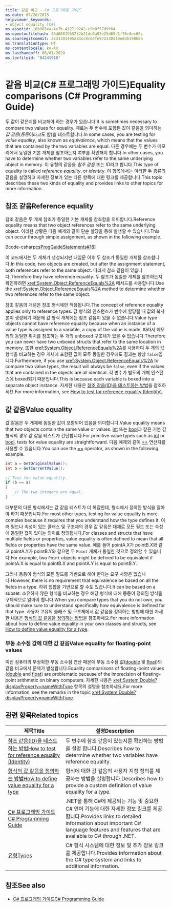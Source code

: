```yaml
---
title: 같음 비교 - C# 프로그래밍 가이드
ms.date: 07/20/2015
helpviewer_keywords:
- object equality [C#]
ms.assetid: 10b865ea-4e7b-4127-9242-c9b8f57d9f04
ms.openlocfilehash: 46d6881955252b21de6a92e25d65d1f76c8ec06c
ms.sourcegitcommit: a241301495a84cc8c64fe972330d16edd619868b
ms.translationtype: HT
ms.contentlocale: ko-KR
ms.lasthandoff: 06/01/2020
ms.locfileid: "84241918"
---
```

# <a name="equality-comparisons-c-programming-guide"></a><span data-ttu-id="7fe26-102">같음 비교(C# 프로그래밍 가이드)</span><span class="sxs-lookup"><span data-stu-id="7fe26-102">Equality comparisons (C# Programming Guide)</span></span>

<span data-ttu-id="7fe26-103">두 값이 같은지를 비교해야 하는 경우가 있습니다.</span><span class="sxs-lookup"><span data-stu-id="7fe26-103">It is sometimes necessary to compare two values for equality.</span></span> <span data-ttu-id="7fe26-104">때로는 두 변수에 포함된 값이 같음을 의미하는 *값 같음*(*동등*이라고도 함)을 테스트합니다.</span><span class="sxs-lookup"><span data-stu-id="7fe26-104">In some cases, you are testing for *value equality*, also known as *equivalence*, which means that the values that are contained by the two variables are equal.</span></span> <span data-ttu-id="7fe26-105">다른 경우에는 두 변수가 메모리에서 동일한 기본 개체를 참조하는지 여부를 확인해야 합니다.</span><span class="sxs-lookup"><span data-stu-id="7fe26-105">In other cases, you have to determine whether two variables refer to the same underlying object in memory.</span></span> <span data-ttu-id="7fe26-106">이 유형의 같음을 *참조 같음* 또는 *ID*라고 합니다.</span><span class="sxs-lookup"><span data-stu-id="7fe26-106">This type of equality is called *reference equality*, or *identity*.</span></span> <span data-ttu-id="7fe26-107">이 항목에서는 이러한 두 종류의 같음을 설명하고 자세한 정보가 있는 다른 항목에 대한 링크를 제공합니다.</span><span class="sxs-lookup"><span data-stu-id="7fe26-107">This topic describes these two kinds of equality and provides links to other topics for more information.</span></span>  
  
## <a name="reference-equality"></a><span data-ttu-id="7fe26-108">참조 같음</span><span class="sxs-lookup"><span data-stu-id="7fe26-108">Reference equality</span></span>

 <span data-ttu-id="7fe26-109">참조 같음은 두 개체 참조가 동일한 기본 개체를 참조함을 의미합니다.</span><span class="sxs-lookup"><span data-stu-id="7fe26-109">Reference equality means that two object references refer to the same underlying object.</span></span> <span data-ttu-id="7fe26-110">이러한 상황은 다음 예제와 같이 단순 할당을 통해 발생할 수 있습니다.</span><span class="sxs-lookup"><span data-stu-id="7fe26-110">This can occur through simple assignment, as shown in the following example.</span></span>  
  
 [!code-csharp[csProgGuideStatements#18](~/samples/snippets/csharp/VS_Snippets_VBCSharp/csProgGuideStatements/CS/Statements.cs#18)]  
  
 <span data-ttu-id="7fe26-111">이 코드에서는 두 개체가 생성되지만 대입문 이후 두 참조가 동일한 개체를 참조합니다.</span><span class="sxs-lookup"><span data-stu-id="7fe26-111">In this code, two objects are created, but after the assignment statement, both references refer to the same object.</span></span> <span data-ttu-id="7fe26-112">따라서 참조 같음이 있습니다.</span><span class="sxs-lookup"><span data-stu-id="7fe26-112">Therefore they have reference equality.</span></span> <span data-ttu-id="7fe26-113">두 참조가 동일한 개체를 참조하는지 확인하려면 <xref:System.Object.ReferenceEquals%2A> 메서드를 사용합니다.</span><span class="sxs-lookup"><span data-stu-id="7fe26-113">Use the <xref:System.Object.ReferenceEquals%2A> method to determine whether two references refer to the same object.</span></span>  
  
<span data-ttu-id="7fe26-114">참조 같음의 개념은 참조 형식에만 적용됩니다.</span><span class="sxs-lookup"><span data-stu-id="7fe26-114">The concept of reference equality applies only to reference types.</span></span> <span data-ttu-id="7fe26-115">값 형식의 인스턴스가 변수에 할당될 때 값의 복사본이 생성되기 때문에 값 형식 개체에는 참조 같음이 있을 수 없습니다.</span><span class="sxs-lookup"><span data-stu-id="7fe26-115">Value type objects cannot have reference equality because when an instance of a value type is assigned to a variable, a copy of the value is made.</span></span> <span data-ttu-id="7fe26-116">따라서 메모리의 동일한 위치를 참조하는 두 개의 unboxed 구조체가 있을 수 없습니다.</span><span class="sxs-lookup"><span data-stu-id="7fe26-116">Therefore you can never have two unboxed structs that refer to the same location in memory.</span></span> <span data-ttu-id="7fe26-117">또한 <xref:System.Object.ReferenceEquals%2A>를 사용하여 두 개의 값 형식을 비교하는 경우 개체에 포함된 값이 모두 동일한 경우에도 결과는 항상 `false`입니다.</span><span class="sxs-lookup"><span data-stu-id="7fe26-117">Furthermore, if you use <xref:System.Object.ReferenceEquals%2A> to compare two value types, the result will always be `false`, even if the values that are contained in the objects are all identical.</span></span> <span data-ttu-id="7fe26-118">각 변수가 별도의 개체 인스턴스에 boxed되기 때문입니다.</span><span class="sxs-lookup"><span data-stu-id="7fe26-118">This is because each variable is boxed into a separate object instance.</span></span> <span data-ttu-id="7fe26-119">자세한 내용은 [참조 같음(ID)을 테스트하는 방법](./how-to-test-for-reference-equality-identity.md)을 참조하세요.</span><span class="sxs-lookup"><span data-stu-id="7fe26-119">For more information, see [How to test for reference equality (Identity)](./how-to-test-for-reference-equality-identity.md).</span></span>

## <a name="value-equality"></a><span data-ttu-id="7fe26-120">값 같음</span><span class="sxs-lookup"><span data-stu-id="7fe26-120">Value equality</span></span>

 <span data-ttu-id="7fe26-121">값 같음은 두 개체에 동일한 값이 포함되어 있음을 의미합니다.</span><span class="sxs-lookup"><span data-stu-id="7fe26-121">Value equality means that two objects contain the same value or values.</span></span> <span data-ttu-id="7fe26-122">[int](../../language-reference/builtin-types/integral-numeric-types.md) 또는 [bool](../../language-reference/builtin-types/bool.md)과 같은 기본 값 형식의 경우 값 같음 테스트가 간단합니다.</span><span class="sxs-lookup"><span data-stu-id="7fe26-122">For primitive value types such as [int](../../language-reference/builtin-types/integral-numeric-types.md) or [bool](../../language-reference/builtin-types/bool.md), tests for value equality are straightforward.</span></span> <span data-ttu-id="7fe26-123">다음 예제와 같이 [==](../../language-reference/operators/equality-operators.md#equality-operator-) 연산자를 사용할 수 있습니다.</span><span class="sxs-lookup"><span data-stu-id="7fe26-123">You can use the [==](../../language-reference/operators/equality-operators.md#equality-operator-) operator, as shown in the following example.</span></span>  
  
```csharp  
int a = GetOriginalValue();  
int b = GetCurrentValue();  
  
// Test for value equality.
if (b == a)
{  
    // The two integers are equal.  
}  
```  
  
 <span data-ttu-id="7fe26-124">대부분의 다른 형식에서는 값 같음 테스트가 더 복잡한데, 형식에서 정의된 방식을 알아야 하기 때문입니다.</span><span class="sxs-lookup"><span data-stu-id="7fe26-124">For most other types, testing for value equality is more complex because it requires that you understand how the type defines it.</span></span> <span data-ttu-id="7fe26-125">여러 필드나 속성이 있는 클래스 및 구조체의 경우 값 같음은 대체로 모든 필드 또는 속성에 동일한 값이 있다는 의미로 정의됩니다.</span><span class="sxs-lookup"><span data-stu-id="7fe26-125">For classes and structs that have multiple fields or properties, value equality is often defined to mean that all fields or properties have the same value.</span></span> <span data-ttu-id="7fe26-126">예를 들어 pointA.X가 pointB.X와 같고 pointA.Y가 pointB.Y와 같으면 두 `Point` 개체가 동일한 것으로 정의할 수 있습니다.</span><span class="sxs-lookup"><span data-stu-id="7fe26-126">For example, two `Point` objects might be defined to be equivalent if pointA.X is equal to pointB.X and pointA.Y is equal to pointB.Y.</span></span>  
  
<span data-ttu-id="7fe26-127">그러나 동등이 형식의 모든 필드를 기반으로 해야 한다는 요구 사항은 없습니다.</span><span class="sxs-lookup"><span data-stu-id="7fe26-127">However, there is no requirement that equivalence be based on all the fields in a type.</span></span> <span data-ttu-id="7fe26-128">하위 집합을 기반으로 할 수도 있습니다.</span><span class="sxs-lookup"><span data-stu-id="7fe26-128">It can be based on a subset.</span></span> <span data-ttu-id="7fe26-129">소유하지 않은 형식을 비교하는 경우 해당 형식에 대해 동등이 정의된 방식을 구체적으로 알아야 합니다.</span><span class="sxs-lookup"><span data-stu-id="7fe26-129">When you compare types that you do not own, you should make sure to understand specifically how equivalence is defined for that type.</span></span> <span data-ttu-id="7fe26-130">사용자 고유의 클래스 및 구조체에서 값 같음을 정의하는 방법에 대한 자세한 내용은 [형식의 값 같음을 정의하는 방법](./how-to-define-value-equality-for-a-type.md)을 참조하세요.</span><span class="sxs-lookup"><span data-stu-id="7fe26-130">For more information about how to define value equality in your own classes and structs, see [How to define value equality for a type](./how-to-define-value-equality-for-a-type.md).</span></span>
  
### <a name="value-equality-for-floating-point-values"></a><span data-ttu-id="7fe26-131">부동 소수점 값에 대한 값 같음</span><span class="sxs-lookup"><span data-stu-id="7fe26-131">Value equality for floating-point values</span></span>

 <span data-ttu-id="7fe26-132">이진 컴퓨터의 부정확한 부동 소수점 연산 때문에 부동 소수점 값([double](../../language-reference/builtin-types/floating-point-numeric-types.md) 및 [float](../../language-reference/builtin-types/floating-point-numeric-types.md))의 같음 비교에서 문제가 발생합니다.</span><span class="sxs-lookup"><span data-stu-id="7fe26-132">Equality comparisons of floating-point values ([double](../../language-reference/builtin-types/floating-point-numeric-types.md) and [float](../../language-reference/builtin-types/floating-point-numeric-types.md)) are problematic because of the imprecision of floating-point arithmetic on binary computers.</span></span> <span data-ttu-id="7fe26-133">자세한 내용은 <xref:System.Double?displayProperty=nameWithType> 항목의 설명을 참조하세요.</span><span class="sxs-lookup"><span data-stu-id="7fe26-133">For more information, see the remarks in the topic <xref:System.Double?displayProperty=nameWithType>.</span></span>  
  
## <a name="related-topics"></a><span data-ttu-id="7fe26-134">관련 항목</span><span class="sxs-lookup"><span data-stu-id="7fe26-134">Related topics</span></span>  
  
|<span data-ttu-id="7fe26-135">제목</span><span class="sxs-lookup"><span data-stu-id="7fe26-135">Title</span></span>|<span data-ttu-id="7fe26-136">설명</span><span class="sxs-lookup"><span data-stu-id="7fe26-136">Description</span></span>|  
|-----------|-----------------|  
|[<span data-ttu-id="7fe26-137">참조 같음(ID)을 테스트하는 방법</span><span class="sxs-lookup"><span data-stu-id="7fe26-137">How to test for reference equality (Identity)</span></span>](./how-to-test-for-reference-equality-identity.md)|<span data-ttu-id="7fe26-138">두 변수에 참조 같음이 있는지를 확인하는 방법을 설명 합니다.</span><span class="sxs-lookup"><span data-stu-id="7fe26-138">Describes how to determine whether two variables have reference equality.</span></span>|  
|[<span data-ttu-id="7fe26-139">형식의 값 같음을 정의하는 방법</span><span class="sxs-lookup"><span data-stu-id="7fe26-139">How to define value equality for a type</span></span>](./how-to-define-value-equality-for-a-type.md)|<span data-ttu-id="7fe26-140">형식에 대한 값 같음의 사용자 지정 정의를 제공하는 방법을 설명합니다.</span><span class="sxs-lookup"><span data-stu-id="7fe26-140">Describes how to provide a custom definition of value equality for a type.</span></span>|  
|[<span data-ttu-id="7fe26-141">C# 프로그래밍 가이드</span><span class="sxs-lookup"><span data-stu-id="7fe26-141">C# Programming Guide</span></span>](../index.md)|<span data-ttu-id="7fe26-142">.NET을 통해 C#에 제공되는 기능 및 중요한 C# 언어 기능에 대한 자세한 정보 링크를 제공합니다.</span><span class="sxs-lookup"><span data-stu-id="7fe26-142">Provides links to detailed information about important C# language features and features that are available to C# through .NET.</span></span>|  
|[<span data-ttu-id="7fe26-143">유형</span><span class="sxs-lookup"><span data-stu-id="7fe26-143">Types</span></span>](../types/index.md)|<span data-ttu-id="7fe26-144">C# 형식 시스템에 대한 정보 및 추가 정보 링크를 제공합니다.</span><span class="sxs-lookup"><span data-stu-id="7fe26-144">Provides information about the C# type system and links to additional information.</span></span>|  
  
## <a name="see-also"></a><span data-ttu-id="7fe26-145">참조</span><span class="sxs-lookup"><span data-stu-id="7fe26-145">See also</span></span>

- [<span data-ttu-id="7fe26-146">C# 프로그래밍 가이드</span><span class="sxs-lookup"><span data-stu-id="7fe26-146">C# Programming Guide</span></span>](../index.md)
